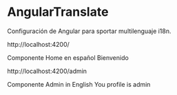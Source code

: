 # AngularTranslate

Configuración de Angular para sportar multilenguaje i18n.

http://localhost:4200/

Componente Home en español
Bienvenido


http://localhost:4200/admin

Componente Admin in English
You profile is admin